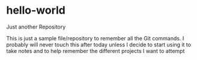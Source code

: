 # hello-world
Just another Repository

This is just a sample file/repository to remember all the Git commands.
I probably will never touch this after today unless I decide to start using it to take 
notes and to help remember the different projects I want to attempt
